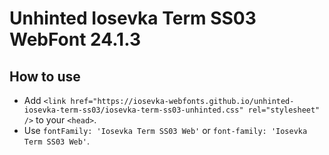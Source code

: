 # Unhinted Iosevka Term SS03 WebFont 24.1.3

## How to use

- Add `<link href="https://iosevka-webfonts.github.io/unhinted-iosevka-term-ss03/iosevka-term-ss03-unhinted.css" rel="stylesheet" />` to your `<head>`.
- Use `fontFamily: 'Iosevka Term SS03 Web'` or `font-family: 'Iosevka Term SS03 Web'`.
